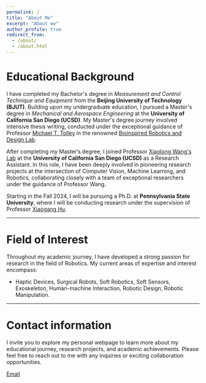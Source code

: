 ```yaml
---
permalink: /
title: "About Me"
excerpt: "About me"
author_profile: true
redirect_from: 
  - /about/
  - /about.html
---
```


# Educational Background

I have completed my Bachelor's degree in *Measurement and Control Technique and Equipment* from the **Beijing University of Technology (BJUT)**. Building upon my undergraduate education, I pursued a Master's degree in *Mechanical and Aerospace Engineering* at the **University of California San Diego (UCSD)**. My Master's degree journey involved intensive thesis writing, conducted under the exceptional guidance of Professor [Michael T. Tolley](https://jacobsschool.ucsd.edu/node/3561) in the renowned [Bioinspired Robotics and Design Lab](https://sites.google.com/eng.ucsd.edu/bioinspired/).

After completing my Master’s degree, I joined Professor [Xiaolong Wang's Lab](https://xiaolonw.github.io/group.html) at the **University of California San Diego (UCSD)** as a Research Assistant. In this role, I have been deeply involved in pioneering research projects at the intersection of Computer Vision, Machine Learning, and Robotics, collaborating closely with a team of exceptional researchers under the guidance of Professor Wang.

Starting in the Fall 2024, I will be pursuing a Ph.D. at **Pennsylvania State University**, where I will be conducting research under the supervision of Professor [Xiaogang Hu](https://hhd.psu.edu/contact/xiaogang-hu).

***

# Field of Interest

Throughout my academic journey, I have developed a strong passion for research in the field of Robotics. My current areas of expertise and interest encompass:

* Haptic Devices, Surgical Robots, Soft Robotics, Soft Sensors, Exoskeleton, Human-machine Interaction, Robotic Design, Robotic Manipulation. 

***
# Contact information

I invite you to explore my personal webpage to learn more about my educational journey, research projects, and academic achievements. Please feel free to reach out to me with any inquiries or exciting collaboration opportunities.


[Email](mailto:c2jia@ucsd.edu)

